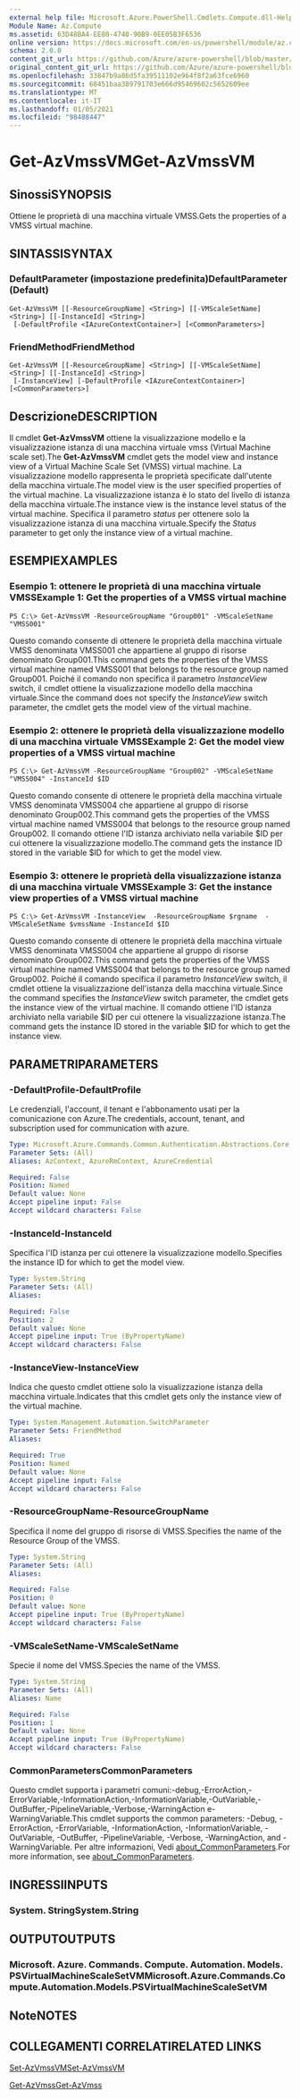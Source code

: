 ```yaml
---
external help file: Microsoft.Azure.PowerShell.Cmdlets.Compute.dll-Help.xml
Module Name: Az.Compute
ms.assetid: 63D48BA4-EE80-4740-90B9-0EE05B3F6536
online version: https://docs.microsoft.com/en-us/powershell/module/az.compute/get-azvmssvm
schema: 2.0.0
content_git_url: https://github.com/Azure/azure-powershell/blob/master/src/Compute/Compute/help/Get-AzVmssVM.md
original_content_git_url: https://github.com/Azure/azure-powershell/blob/master/src/Compute/Compute/help/Get-AzVmssVM.md
ms.openlocfilehash: 33847b9a86d5fa39511102e964f8f2a63fce6960
ms.sourcegitcommit: 68451baa389791703e666d95469602c5652609ee
ms.translationtype: MT
ms.contentlocale: it-IT
ms.lasthandoff: 01/05/2021
ms.locfileid: "98488447"
---
```

# <span data-ttu-id="86269-101">Get-AzVmssVM</span><span class="sxs-lookup"><span data-stu-id="86269-101">Get-AzVmssVM</span></span>

## <span data-ttu-id="86269-102">Sinossi</span><span class="sxs-lookup"><span data-stu-id="86269-102">SYNOPSIS</span></span>
<span data-ttu-id="86269-103">Ottiene le proprietà di una macchina virtuale VMSS.</span><span class="sxs-lookup"><span data-stu-id="86269-103">Gets the properties of a VMSS virtual machine.</span></span>

## <span data-ttu-id="86269-104">SINTASSI</span><span class="sxs-lookup"><span data-stu-id="86269-104">SYNTAX</span></span>

### <span data-ttu-id="86269-105">DefaultParameter (impostazione predefinita)</span><span class="sxs-lookup"><span data-stu-id="86269-105">DefaultParameter (Default)</span></span>
```
Get-AzVmssVM [[-ResourceGroupName] <String>] [[-VMScaleSetName] <String>] [[-InstanceId] <String>]
 [-DefaultProfile <IAzureContextContainer>] [<CommonParameters>]
```

### <span data-ttu-id="86269-106">FriendMethod</span><span class="sxs-lookup"><span data-stu-id="86269-106">FriendMethod</span></span>
```
Get-AzVmssVM [[-ResourceGroupName] <String>] [[-VMScaleSetName] <String>] [[-InstanceId] <String>]
 [-InstanceView] [-DefaultProfile <IAzureContextContainer>] [<CommonParameters>]
```

## <span data-ttu-id="86269-107">Descrizione</span><span class="sxs-lookup"><span data-stu-id="86269-107">DESCRIPTION</span></span>
<span data-ttu-id="86269-108">Il cmdlet **Get-AzVmssVM** ottiene la visualizzazione modello e la visualizzazione istanza di una macchina virtuale vmss (Virtual Machine scale set).</span><span class="sxs-lookup"><span data-stu-id="86269-108">The **Get-AzVmssVM** cmdlet gets the model view and instance view of a Virtual Machine Scale Set (VMSS) virtual machine.</span></span>
<span data-ttu-id="86269-109">La visualizzazione modello rappresenta le proprietà specificate dall'utente della macchina virtuale.</span><span class="sxs-lookup"><span data-stu-id="86269-109">The model view is the user specified properties of the virtual machine.</span></span>
<span data-ttu-id="86269-110">La visualizzazione istanza è lo stato del livello di istanza della macchina virtuale.</span><span class="sxs-lookup"><span data-stu-id="86269-110">The instance view is the instance level status of the virtual machine.</span></span>
<span data-ttu-id="86269-111">Specifica il parametro *status* per ottenere solo la visualizzazione istanza di una macchina virtuale.</span><span class="sxs-lookup"><span data-stu-id="86269-111">Specify the *Status* parameter to get only the instance view of a virtual machine.</span></span>

## <span data-ttu-id="86269-112">ESEMPI</span><span class="sxs-lookup"><span data-stu-id="86269-112">EXAMPLES</span></span>

### <span data-ttu-id="86269-113">Esempio 1: ottenere le proprietà di una macchina virtuale VMSS</span><span class="sxs-lookup"><span data-stu-id="86269-113">Example 1: Get the properties of a VMSS virtual machine</span></span>
```
PS C:\> Get-AzVmssVM -ResourceGroupName "Group001" -VMScaleSetName "VMSS001"
```

<span data-ttu-id="86269-114">Questo comando consente di ottenere le proprietà della macchina virtuale VMSS denominata VMSS001 che appartiene al gruppo di risorse denominato Group001.</span><span class="sxs-lookup"><span data-stu-id="86269-114">This command gets the properties of the VMSS virtual machine named VMSS001 that belongs to the resource group named Group001.</span></span>
<span data-ttu-id="86269-115">Poiché il comando non specifica il parametro *InstanceView* switch, il cmdlet ottiene la visualizzazione modello della macchina virtuale.</span><span class="sxs-lookup"><span data-stu-id="86269-115">Since the command does not specify the *InstanceView* switch parameter, the cmdlet gets the model view of the virtual machine.</span></span>

### <span data-ttu-id="86269-116">Esempio 2: ottenere le proprietà della visualizzazione modello di una macchina virtuale VMSS</span><span class="sxs-lookup"><span data-stu-id="86269-116">Example 2: Get the model view properties of a VMSS virtual machine</span></span>
```
PS C:\> Get-AzVmssVM -ResourceGroupName "Group002" -VMScaleSetName "VMSS004" -InstanceId $ID
```

<span data-ttu-id="86269-117">Questo comando consente di ottenere le proprietà della macchina virtuale VMSS denominata VMSS004 che appartiene al gruppo di risorse denominato Group002.</span><span class="sxs-lookup"><span data-stu-id="86269-117">This command gets the properties of the VMSS virtual machine named VMSS004 that belongs to the resource group named Group002.</span></span>
<span data-ttu-id="86269-118">Il comando ottiene l'ID istanza archiviato nella variabile $ID per cui ottenere la visualizzazione modello.</span><span class="sxs-lookup"><span data-stu-id="86269-118">The command gets the instance ID stored in the variable $ID for which to get the model view.</span></span>

### <span data-ttu-id="86269-119">Esempio 3: ottenere le proprietà della visualizzazione istanza di una macchina virtuale VMSS</span><span class="sxs-lookup"><span data-stu-id="86269-119">Example 3: Get the instance view properties of a VMSS virtual machine</span></span>
```
PS C:\> Get-AzVmssVM -InstanceView  -ResourceGroupName $rgname  -VMScaleSetName $vmssName -InstanceId $ID
```

<span data-ttu-id="86269-120">Questo comando consente di ottenere le proprietà della macchina virtuale VMSS denominata VMSS004 che appartiene al gruppo di risorse denominato Group002.</span><span class="sxs-lookup"><span data-stu-id="86269-120">This command gets the properties of the VMSS virtual machine named VMSS004 that belongs to the resource group named Group002.</span></span>
<span data-ttu-id="86269-121">Poiché il comando specifica il parametro *InstanceView* switch, il cmdlet ottiene la visualizzazione dell'istanza della macchina virtuale.</span><span class="sxs-lookup"><span data-stu-id="86269-121">Since the command specifies the *InstanceView* switch parameter, the cmdlet gets the instance view of the virtual machine.</span></span>
<span data-ttu-id="86269-122">Il comando ottiene l'ID istanza archiviato nella variabile $ID per cui ottenere la visualizzazione istanza.</span><span class="sxs-lookup"><span data-stu-id="86269-122">The command gets the instance ID stored in the variable $ID for which to get the instance view.</span></span>

## <span data-ttu-id="86269-123">PARAMETRI</span><span class="sxs-lookup"><span data-stu-id="86269-123">PARAMETERS</span></span>

### <span data-ttu-id="86269-124">-DefaultProfile</span><span class="sxs-lookup"><span data-stu-id="86269-124">-DefaultProfile</span></span>
<span data-ttu-id="86269-125">Le credenziali, l'account, il tenant e l'abbonamento usati per la comunicazione con Azure.</span><span class="sxs-lookup"><span data-stu-id="86269-125">The credentials, account, tenant, and subscription used for communication with azure.</span></span>

```yaml
Type: Microsoft.Azure.Commands.Common.Authentication.Abstractions.Core.IAzureContextContainer
Parameter Sets: (All)
Aliases: AzContext, AzureRmContext, AzureCredential

Required: False
Position: Named
Default value: None
Accept pipeline input: False
Accept wildcard characters: False
```

### <span data-ttu-id="86269-126">-InstanceId</span><span class="sxs-lookup"><span data-stu-id="86269-126">-InstanceId</span></span>
<span data-ttu-id="86269-127">Specifica l'ID istanza per cui ottenere la visualizzazione modello.</span><span class="sxs-lookup"><span data-stu-id="86269-127">Specifies the instance ID for which to get the model view.</span></span>

```yaml
Type: System.String
Parameter Sets: (All)
Aliases:

Required: False
Position: 2
Default value: None
Accept pipeline input: True (ByPropertyName)
Accept wildcard characters: False
```

### <span data-ttu-id="86269-128">-InstanceView</span><span class="sxs-lookup"><span data-stu-id="86269-128">-InstanceView</span></span>
<span data-ttu-id="86269-129">Indica che questo cmdlet ottiene solo la visualizzazione istanza della macchina virtuale.</span><span class="sxs-lookup"><span data-stu-id="86269-129">Indicates that this cmdlet gets only the instance view of the virtual machine.</span></span>

```yaml
Type: System.Management.Automation.SwitchParameter
Parameter Sets: FriendMethod
Aliases:

Required: True
Position: Named
Default value: None
Accept pipeline input: False
Accept wildcard characters: False
```

### <span data-ttu-id="86269-130">-ResourceGroupName</span><span class="sxs-lookup"><span data-stu-id="86269-130">-ResourceGroupName</span></span>
<span data-ttu-id="86269-131">Specifica il nome del gruppo di risorse di VMSS.</span><span class="sxs-lookup"><span data-stu-id="86269-131">Specifies the name of the Resource Group of the VMSS.</span></span>

```yaml
Type: System.String
Parameter Sets: (All)
Aliases:

Required: False
Position: 0
Default value: None
Accept pipeline input: True (ByPropertyName)
Accept wildcard characters: False
```

### <span data-ttu-id="86269-132">-VMScaleSetName</span><span class="sxs-lookup"><span data-stu-id="86269-132">-VMScaleSetName</span></span>
<span data-ttu-id="86269-133">Specie il nome del VMSS.</span><span class="sxs-lookup"><span data-stu-id="86269-133">Species the name of the VMSS.</span></span>

```yaml
Type: System.String
Parameter Sets: (All)
Aliases: Name

Required: False
Position: 1
Default value: None
Accept pipeline input: True (ByPropertyName)
Accept wildcard characters: False
```

### <span data-ttu-id="86269-134">CommonParameters</span><span class="sxs-lookup"><span data-stu-id="86269-134">CommonParameters</span></span>
<span data-ttu-id="86269-135">Questo cmdlet supporta i parametri comuni:-debug,-ErrorAction,-ErrorVariable,-InformationAction,-InformationVariable,-OutVariable,-OutBuffer,-PipelineVariable,-Verbose,-WarningAction e-WarningVariable.</span><span class="sxs-lookup"><span data-stu-id="86269-135">This cmdlet supports the common parameters: -Debug, -ErrorAction, -ErrorVariable, -InformationAction, -InformationVariable, -OutVariable, -OutBuffer, -PipelineVariable, -Verbose, -WarningAction, and -WarningVariable.</span></span> <span data-ttu-id="86269-136">Per altre informazioni, Vedi [about_CommonParameters](http://go.microsoft.com/fwlink/?LinkID=113216).</span><span class="sxs-lookup"><span data-stu-id="86269-136">For more information, see [about_CommonParameters](http://go.microsoft.com/fwlink/?LinkID=113216).</span></span>

## <span data-ttu-id="86269-137">INGRESSI</span><span class="sxs-lookup"><span data-stu-id="86269-137">INPUTS</span></span>

### <span data-ttu-id="86269-138">System. String</span><span class="sxs-lookup"><span data-stu-id="86269-138">System.String</span></span>

## <span data-ttu-id="86269-139">OUTPUT</span><span class="sxs-lookup"><span data-stu-id="86269-139">OUTPUTS</span></span>

### <span data-ttu-id="86269-140">Microsoft. Azure. Commands. Compute. Automation. Models. PSVirtualMachineScaleSetVM</span><span class="sxs-lookup"><span data-stu-id="86269-140">Microsoft.Azure.Commands.Compute.Automation.Models.PSVirtualMachineScaleSetVM</span></span>

## <span data-ttu-id="86269-141">Note</span><span class="sxs-lookup"><span data-stu-id="86269-141">NOTES</span></span>

## <span data-ttu-id="86269-142">COLLEGAMENTI CORRELATI</span><span class="sxs-lookup"><span data-stu-id="86269-142">RELATED LINKS</span></span>

[<span data-ttu-id="86269-143">Set-AzVmssVM</span><span class="sxs-lookup"><span data-stu-id="86269-143">Set-AzVmssVM</span></span>](./Set-AzVmssVM.md)

[<span data-ttu-id="86269-144">Get-AzVmss</span><span class="sxs-lookup"><span data-stu-id="86269-144">Get-AzVmss</span></span>](./Get-AzVmss.md)


